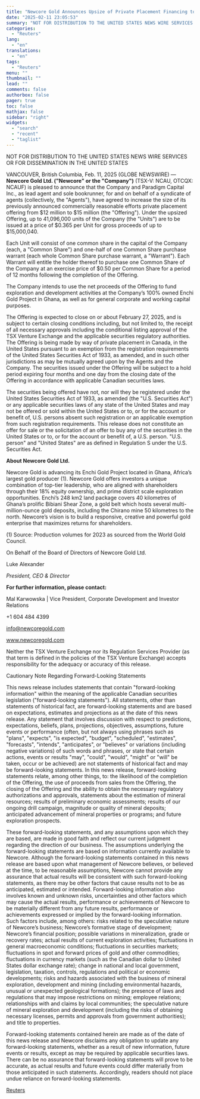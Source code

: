 ```yaml
---
title: "Newcore Gold Announces Upsize of Private Placement Financing to $15 Million"
date: "2025-02-11 23:05:53"
summary: "NOT FOR DISTRIBUTION TO THE UNITED STATES NEWS WIRE SERVICES OR FOR DISSEMINATION IN THE UNITED STATESVANCOUVER, British Columbia, Feb. 11, 2025 (GLOBE NEWSWIRE) — Newcore Gold Ltd. (\"Newcore\" or the \"Company\") (TSX-V: NCAU, OTCQX: NCAUF) is pleased to announce that the Company and Paradigm Capital Inc., as lead agent..."
categories:
  - "Reuters"
lang:
  - "en"
translations:
  - "en"
tags:
  - "Reuters"
menu: ""
thumbnail: ""
lead: ""
comments: false
authorbox: false
pager: true
toc: false
mathjax: false
sidebar: "right"
widgets:
  - "search"
  - "recent"
  - "taglist"
---
```


NOT FOR DISTRIBUTION TO THE UNITED STATES NEWS WIRE SERVICES OR FOR DISSEMINATION IN THE UNITED STATES

VANCOUVER, British Columbia, Feb. 11, 2025 (GLOBE NEWSWIRE) — **Newcore Gold Ltd. ("Newcore" or the "Company")** (TSX-V: NCAU, OTCQX: NCAUF) is pleased to announce that the Company and Paradigm Capital Inc., as lead agent and sole bookrunner, for and on behalf of a syndicate of agents (collectively, the "Agents"), have agreed to increase the size of its previously announced commercially reasonable efforts private placement offering from $12 million to $15 million (the "Offering"). Under the upsized Offering, up to 41,096,000 units of the Company (the "Units") are to be issued at a price of $0.365 per Unit for gross proceeds of up to $15,000,040.

Each Unit will consist of one common share in the capital of the Company (each, a "Common Share") and one-half of one Common Share purchase warrant (each whole Common Share purchase warrant, a "Warrant"). Each Warrant will entitle the holder thereof to purchase one Common Share of the Company at an exercise price of $0.50 per Common Share for a period of 12 months following the completion of the Offering.

The Company intends to use the net proceeds of the Offering to fund exploration and development activities at the Company’s 100% owned Enchi Gold Project in Ghana, as well as for general corporate and working capital purposes.

The Offering is expected to close on or about February 27, 2025, and is subject to certain closing conditions including, but not limited to, the receipt of all necessary approvals including the conditional listing approval of the TSX Venture Exchange and the applicable securities regulatory authorities. The Offering is being made by way of private placement in Canada, in the United States pursuant to an exemption from the registration requirements of the United States Securities Act of 1933, as amended, and in such other jurisdictions as may be mutually agreed upon by the Agents and the Company. The securities issued under the Offering will be subject to a hold period expiring four months and one day from the closing date of the Offering in accordance with applicable Canadian securities laws.

The securities being offered have not, nor will they be registered under the United States Securities Act of 1933, as amended (the "U.S. Securities Act") or any applicable securities laws of any state of the United States and may not be offered or sold within the United States or to, or for the account or benefit of, U.S. persons absent such registration or an applicable exemption from such registration requirements. This release does not constitute an offer for sale or the solicitation of an offer to buy any of the securities in the United States or to, or for the account or benefit of, a U.S. person. "U.S. person" and "United States" are as defined in Regulation S under the U.S. Securities Act.

**About Newcore Gold Ltd.**

Newcore Gold is advancing its Enchi Gold Project located in Ghana, Africa’s largest gold producer (1). Newcore Gold offers investors a unique combination of top-tier leadership, who are aligned with shareholders through their 18% equity ownership, and prime district scale exploration opportunities. Enchi’s 248 km2 land package covers 40 kilometres of Ghana’s prolific Bibiani Shear Zone, a gold belt which hosts several multi-million-ounce gold deposits, including the Chirano mine 50 kilometres to the north. Newcore’s vision is to build a responsive, creative and powerful gold enterprise that maximizes returns for shareholders.

(1) Source: Production volumes for 2023 as sourced from the World Gold Council.

On Behalf of the Board of Directors of Newcore Gold Ltd.

Luke Alexander

*President, CEO & Director*

**For further information, please contact:** 

Mal Karwowska | Vice President, Corporate Development and Investor Relations

+1 604 484 4399

info@newcoregold.com

www.newcoregold.com

Neither the TSX Venture Exchange nor its Regulation Services Provider (as that term is defined in the policies of the TSX Venture Exchange) accepts responsibility for the adequacy or accuracy of this release.

Cautionary Note Regarding Forward-Looking Statements

This news release includes statements that contain "forward-looking information" within the meaning of the applicable Canadian securities legislation ("forward-looking statements"). All statements, other than statements of historical fact, are forward-looking statements and are based on expectations, estimates and projections as at the date of this news release. Any statement that involves discussion with respect to predictions, expectations, beliefs, plans, projections, objectives, assumptions, future events or performance (often, but not always using phrases such as "plans", "expects", "is expected", "budget", "scheduled", "estimates", "forecasts", "intends", "anticipates", or "believes" or variations (including negative variations) of such words and phrases, or state that certain actions, events or results "may", "could", "would", "might" or "will" be taken, occur or be achieved) are not statements of historical fact and may be forward-looking statements. In this news release, forward-looking statements relate, among other things, to: the likelihood of the completion of the Offering, the use of proceeds from sales from the Offering, the closing of the Offering and the ability to obtain the necessary regulatory authorizations and approvals, statements about the estimation of mineral resources; results of preliminary economic assessments; results of our ongoing drill campaign, magnitude or quality of mineral deposits; anticipated advancement of mineral properties or programs; and future exploration prospects.

These forward-looking statements, and any assumptions upon which they are based, are made in good faith and reflect our current judgment regarding the direction of our business. The assumptions underlying the forward-looking statements are based on information currently available to Newcore. Although the forward-looking statements contained in this news release are based upon what management of Newcore believes, or believed at the time, to be reasonable assumptions, Newcore cannot provide any assurance that actual results will be consistent with such forward-looking statements, as there may be other factors that cause results not to be as anticipated, estimated or intended. Forward-looking information also involves known and unknown risks, uncertainties and other factors which may cause the actual results, performance or achievements of Newcore to be materially different from any future results, performance or achievements expressed or implied by the forward-looking information. Such factors include, among others: risks related to the speculative nature of Newcore’s business; Newcore’s formative stage of development; Newcore’s financial position; possible variations in mineralization, grade or recovery rates; actual results of current exploration activities; fluctuations in general macroeconomic conditions; fluctuations in securities markets; fluctuations in spot and forward prices of gold and other commodities; fluctuations in currency markets (such as the Canadian dollar to United States dollar exchange rate); change in national and local government, legislation, taxation, controls, regulations and political or economic developments; risks and hazards associated with the business of mineral exploration, development and mining (including environmental hazards, unusual or unexpected geological formations); the presence of laws and regulations that may impose restrictions on mining; employee relations; relationships with and claims by local communities; the speculative nature of mineral exploration and development (including the risks of obtaining necessary licenses, permits and approvals from government authorities); and title to properties.

Forward-looking statements contained herein are made as of the date of this news release and Newcore disclaims any obligation to update any forward-looking statements, whether as a result of new information, future events or results, except as may be required by applicable securities laws. There can be no assurance that forward-looking statements will prove to be accurate, as actual results and future events could differ materially from those anticipated in such statements. Accordingly, readers should not place undue reliance on forward-looking statements.

[Reuters](https://www.tradingview.com/news/reuters.com,2025-02-11:newsml_GNX48X6Lx:0-newcore-gold-announces-upsize-of-private-placement-financing-to-15-million/)
